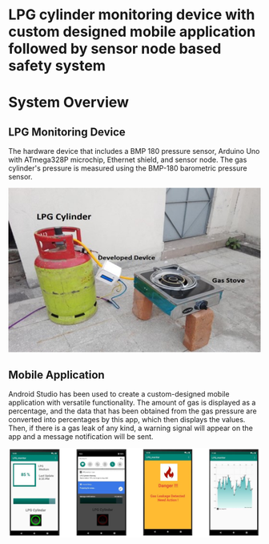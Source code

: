 # LPG cylinder monitoring device with custom designed mobile application followed by sensor node based safety system
# System Overview
## LPG Monitoring Device
The hardware device that includes a BMP 180 pressure sensor, Arduino Uno with ATmega328P microchip, Ethernet shield, and sensor node. The gas cylinder's pressure is measured using the BMP-180 barometric pressure sensor.

<p align="middle">
<img src="Overall system.jpg">
</p>

## Mobile Application
Android Studio has been used to create a custom-designed mobile application with versatile functionality. The amount of gas is displayed as a percentage, and the data that has been obtained from the gas pressure are converted into percentages by this app, which then displays the values. Then, if there is a gas leak of any kind, a warning signal will appear on the app and a message notification will be sent.

<p align="middle">
<img src="Mobile App.JPG">
</p>




